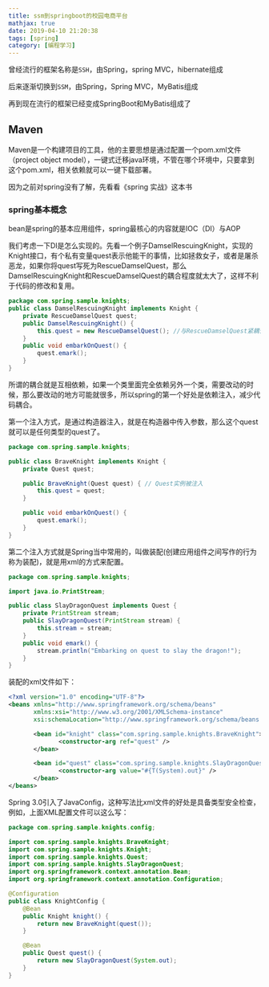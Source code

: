 ```yaml
---
title: ssm到springboot的校园电商平台
mathjax: true
date: 2019-04-10 21:20:38
tags: [spring]
category: [编程学习]
---
```


曾经流行的框架名称是`SSH`，由Spring，spring MVC，hibernate组成

后来逐渐切换到`SSM`，由Spring，Spring MVC，MyBatis组成

再到现在流行的框架已经变成SpringBoot和MyBatis组成了

## Maven

Maven是一个构建项目的工具，他的主要思想是通过配置一个pom.xml文件（project object model），一键式迁移java环境，不管在哪个环境中，只要拿到这个pom.xml，相关依赖就可以一键下载部署。

因为之前对spring没有了解，先看看《spring 实战》这本书

### spring基本概念

bean是spring的基本应用组件，spring最核心的内容就是IOC（DI）与AOP

我们考虑一下DI是怎么实现的。先看一个例子DamselRescuingKnight，实现的Knight接口，有个私有变量quest表示他能干的事情，比如拯救女子，或者是屠杀恶龙，如果你将quest写死为RescueDamselQuest，那么DamselRescuingKnight和RescueDamselQuest的耦合程度就太大了，这样不利于代码的修改和复用。

```java
package com.spring.sample.knights;
public class DamselRescuingKnight implements Knight {
    private RescueDamselQuest quest;
    public DamselRescuingKnight() {
        this.quest = new RescueDamselQuest(); //与RescueDamselQuest紧耦合
    }
    public void embarkOnQuest() {
        quest.emark();
    }
}
```

所谓的耦合就是互相依赖，如果一个类里面完全依赖另外一个类，需要改动的时候，那么要改动的地方可能就很多，所以spring的第一个好处是依赖注入，减少代码耦合。

第一个注入方式，是通过构造器注入，就是在构造器中传入参数，那么这个quest就可以是任何类型的quest了。

```java
package com.spring.sample.knights;

public class BraveKnight implements Knight {
    private Quest quest;

    public BraveKnight(Quest quest) { // Quest实例被注入
        this.quest = quest;
    }

    public void embarkOnQuest() {
        quest.emark();
    }
}
```

第二个注入方式就是Spring当中常用的，叫做装配(创建应用组件之间写作的行为称为装配)，就是用xml的方式来配置。

```java
package com.spring.sample.knights;

import java.io.PrintStream;

public class SlayDragonQuest implements Quest {
    private PrintStream stream;
    public SlayDragonQuest(PrintStream stream) {
        this.stream = stream;
    }
    public void emark() {
        stream.println("Embarking on quest to slay the dragon!");
    }
}
```

装配的xml文件如下：

```xml
<?xml version="1.0" encoding="UTF-8"?>
<beans xmlns="http://www.springframework.org/schema/beans"
       xmlns:xsi="http://www.w3.org/2001/XMLSchema-instance"
       xsi:schemaLocation="http://www.springframework.org/schema/beans http://www.springframework.org/schema/beans/spring-beans.xsd">

       <bean id="knight" class="com.spring.sample.knights.BraveKnight">
              <constructor-arg ref="quest" />
       </bean>

       <bean id="quest" class="com.spring.sample.knights.SlayDragonQuest">
              <constructor-arg value="#{T(System).out}" />
       </bean>
</beans>
```

Spring 3.0引入了JavaConfig，这种写法比xml文件的好处是具备类型安全检查，例如，上面XML配置文件可以这么写：

```java
package com.spring.sample.knights.config;

import com.spring.sample.knights.BraveKnight;
import com.spring.sample.knights.Knight;
import com.spring.sample.knights.Quest;
import com.spring.sample.knights.SlayDragonQuest;
import org.springframework.context.annotation.Bean;
import org.springframework.context.annotation.Configuration;

@Configuration
public class KnightConfig {
    @Bean
    public Knight knight() {
        return new BraveKnight(quest());
    }

    @Bean
    public Quest quest() {
        return new SlayDragonQuest(System.out);
    }
}
```



